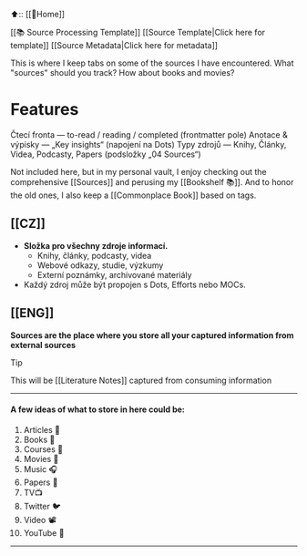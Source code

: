 
⬆️:: [[🏡Home]]

[[📚 Source Processing Template]]
[[Source Template|Click here for template]]
[[Source Metadata|Click here for metadata]]

This is where I keep tabs on some of the sources I have encountered. 
What "sources" should you track? 
How about books and movies?

# Features
Čtecí fronta — to-read / reading / completed (frontmatter pole)
Anotace & výpisky — „Key insights“ (napojení na Dots)
Typy zdrojů — Knihy, Články, Videa, Podcasty, Papers (podsložky „04 Sources“)

Not included here, but in my personal vault, I enjoy checking out the comprehensive [[Sources]] and perusing my [[Bookshelf 📚]]. And to honor the old ones, I also keep a [[Commonplace Book]] based on tags.

[[CZ]]
---

- **Složka pro všechny zdroje informací.**
    - Knihy, články, podcasty, videa
    - Webové odkazy, studie, výzkumy
    - Externí poznámky, archivované materiály
- Každý zdroj může být propojen s Dots, Efforts nebo MOCs.

[[ENG]]
---
 **Sources are the place where you store all your captured information from external sources**

>[!tip] 
>This will be [[Literature Notes]] captured from consuming information

---

#### A few ideas of what to store in here could be:

1. Articles 📰️
2. Books 📖
3. Courses 🏫
4. Movies 🎥
5. Music 🎧
6. Papers 📜️ 
7. TV📺
8. Twitter 🐦️ 
9. Video 📽️
10. YouTube 🎥️

---


